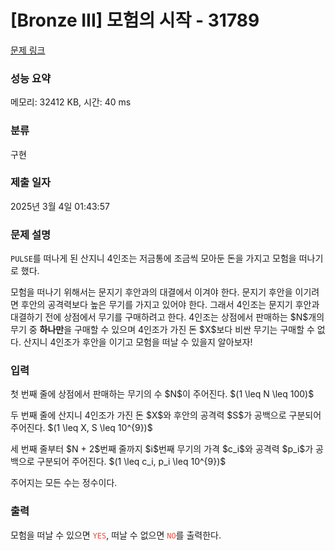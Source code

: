 # [Bronze III] 모험의 시작 - 31789 

[문제 링크](https://www.acmicpc.net/problem/31789) 

### 성능 요약

메모리: 32412 KB, 시간: 40 ms

### 분류

구현

### 제출 일자

2025년 3월 4일 01:43:57

### 문제 설명

<p><code>PULSE</code>를 떠나게 된 산지니 4인조는 저금통에 조금씩 모아둔 돈을 가지고 모험을 떠나기로 했다.</p>

<p>모험을 떠나기 위해서는 문지기 후안과의 대결에서 이겨야 한다. 문지기 후안을 이기려면 후안의 공격력보다 높은 무기를 가지고 있어야 한다. 그래서 4인조는 문지기 후안과 대결하기 전에 상점에서 무기를 구매하려고 한다. 4인조는 상점에서 판매하는 $N$개의 무기 중 <strong>하나만</strong>을 구매할 수 있으며 4인조가 가진 돈 $X$보다 비싼 무기는 구매할 수 없다. 산지니 4인조가 후안을 이기고 모험을 떠날 수 있을지 알아보자!</p>

### 입력 

 <p>첫 번째 줄에 상점에서 판매하는 무기의 수 $N$이 주어진다. $(1 \leq N \leq 100)$</p>

<p>두 번째 줄에 산지니 4인조가 가진 돈 $X$와 후안의 공격력 $S$가 공백으로 구분되어 주어진다. $(1 \leq X, S \leq 10^{9})$</p>

<p>세 번째 줄부터 $N + 2$번째 줄까지 $i$번째 무기의 가격 $c_i$와 공격력 $p_i$가 공백으로 구분되어 주어진다. $(1 \leq c_i, p_i \leq 10^{9})$</p>

<p>주어지는 모든 수는 정수이다.</p>

### 출력 

 <p>모험을 떠날 수 있으면 <span style="color:#e74c3c;"><code>YES</code></span>, 떠날 수 없으면 <span style="color:#e74c3c;"><code>NO</code></span>를 출력한다.</p>

